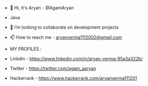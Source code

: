 - 👋 Hi, It's Aryan  - @AgamAryan
- Java
- 💞️ I’m looking to collaborate on development projects
- 📫 How to reach me - aryanverma1112002@gmail.com

- MY PROFILES :
- Linkdin - https://www.linkedin.com/in/aryan-verma-95a3a322b/
- Twitter - https://twitter.com/agam_aaryan
- Hackerrank - https://www.hackerrank.com/aryanverma111201

<!---
AgamAryan/AgamAryan is a ✨ special ✨ repository because its `README.md` (this file) appears on your GitHub profile.
You can click the Preview link to take a look at your changes.
--->
